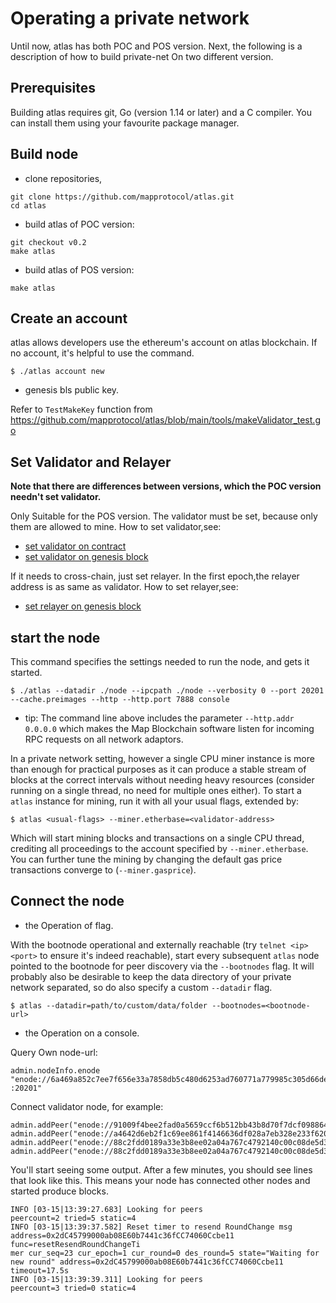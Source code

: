 #  Operating a private network
Until now, atlas has both POC and POS version. Next, the following is a description of how to build private-net On two different version.

## Prerequisites

Building atlas requires git, Go (version 1.14 or later) and a C compiler. You can install them using your favourite package manager.

## Build node 

- clone repositories,
```
git clone https://github.com/mapprotocol/atlas.git
cd atlas
```

- build atlas of POC version:
```
git checkout v0.2
make atlas
```

- build atlas of POS version:
```
make atlas
```

## Create an account

atlas allows developers use the ethereum's account on atlas blockchain. If no account, it's helpful to use the command.
```shell
$ ./atlas account new
```

- genesis bls public key. 
  
Refer to `TestMakeKey` function from https://github.com/mapprotocol/atlas/blob/main/tools/makeValidator_test.go


## Set Validator and Relayer
**Note that there are differences between versions, which the POC version needn't set validator.**

Only Suitable for the POS version. The validator must be set, because only them are allowed to mine. 
How to set validator,see: 
- [set validator on contract](../validator/Validator-Tool-Marker-Genesis.md)
- [set validator on genesis block](../relayer/QuickStart.md)


If it needs to cross-chain, just set relayer. In the first epoch,the relayer address is as same as validator.
How to set relayer,see:
- [set relayer on genesis block](../relayer/QuickStart.md)

## start the node

This command specifies the settings needed to run the node, and gets it started.

```shell
$ ./atlas --datadir ./node --ipcpath ./node --verbosity 0 --port 20201 --cache.preimages --http --http.port 7888 console
```

- tip: The command line above includes the parameter `--http.addr 0.0.0.0` which makes the Map Blockchain software listen for incoming RPC requests on all network adaptors.

In a private network setting, however a single CPU miner instance is more than enough for
practical purposes as it can produce a stable stream of blocks at the correct intervals
without needing heavy resources (consider running on a single thread, no need for multiple
ones either). To start a `atlas` instance for mining, run it with all your usual flags, extended
by:

```shell
$ atlas <usual-flags> --miner.etherbase=<validator-address>
```

Which will start mining blocks and transactions on a single CPU thread, crediting all
proceedings to the account specified by `--miner.etherbase`. You can further tune the mining by changing the default gas price transactions converge to (`--miner.gasprice`).


## Connect the node

-  the Operation of flag. 

With the bootnode operational and externally reachable (try
`telnet <ip> <port>` to ensure it's indeed reachable), start every subsequent `atlas`
node pointed to the bootnode for peer discovery via the `--bootnodes` flag. It will
probably also be desirable to keep the data directory of your private network separated, so
do also specify a custom `--datadir` flag.

```shell
$ atlas --datadir=path/to/custom/data/folder --bootnodes=<bootnode-url>
```

- the Operation on a console.

Query Own node-url: 
```
admin.nodeInfo.enode
"enode://6a469a852c7ee7f656e33a7858db5c480d6253ad760771a779985c305d66de78109bae579adf3f32fbd770e44145d5728176bcddda56d8a8c92709f827d94842@127.0.0.1
:20201"
```

Connect validator node, for example:
```
admin.addPeer("enode://91009f4bee2fad0a5659ccf6b512bb43b8d70f7dcf098864622b576cb156ca35d50b55b4fa92966246ec2c4054a31169ee601c1532496c2ed07ef21acd65a262@13.67.79.15:21221")
admin.addPeer("enode://a4642d6eb2f1c69ee861f4146636df028a7eb328e233f620cc6838db474e94327bdcdc810d2f9c2fa30694764e71b4c7b5828f6e8df7a3f71f3eb781bb017a4e@13.67.118.60:21221")
admin.addPeer("enode://88c2fdd0189a33e3b8ee02a04a767c4792140c00c08de5d368b9aac578a0a36b5518aee5fcb695cd93c348237901a5c532f561170adc00903001e40ca3eff041@13.76.138.119:21221")
admin.addPeer("enode://88c2fdd0189a33e3b8ee02a04a767c4792140c00c08de5d368b9aac578a0a36b5518aee5fcb695cd93c348237901a5c532f561170adc00903001e40ca3eff041@168.63.248.220:21221")
```

You'll start seeing some output. After a few minutes, you should see lines that look like this. This means your node has connected other nodes and started produce blocks.
```text
INFO [03-15|13:39:27.683] Looking for peers                        peercount=2 tried=5 static=4
INFO [03-15|13:39:37.582] Reset timer to resend RoundChange msg    address=0x2dC45799000ab08E60b7441c36fCC74060Ccbe11 func=resetResendRoundChangeTi
mer cur_seq=23 cur_epoch=1 cur_round=0 des_round=5 state="Waiting for new round" address=0x2dC45799000ab08E60b7441c36fCC74060Ccbe11 timeout=17.5s
INFO [03-15|13:39:39.311] Looking for peers                        peercount=3 tried=0 static=4
```

